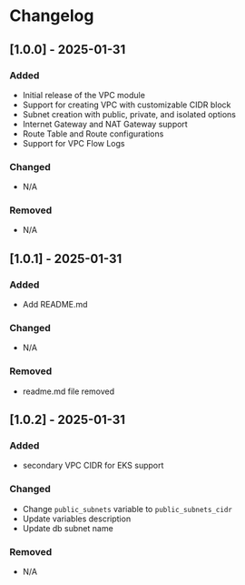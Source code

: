 # Changelog

## [1.0.0] - 2025-01-31

### Added

- Initial release of the VPC module
- Support for creating VPC with customizable CIDR block
- Subnet creation with public, private, and isolated options
- Internet Gateway and NAT Gateway support
- Route Table and Route configurations
- Support for VPC Flow Logs

### Changed

- N/A

### Removed

- N/A

## [1.0.1] - 2025-01-31

### Added

- Add README.md

### Changed

- N/A

### Removed

- readme.md file removed

## [1.0.2] - 2025-01-31

### Added

- secondary VPC CIDR for EKS support

### Changed

- Change `public_subnets` variable to `public_subnets_cidr`
- Update variables description
- Update db subnet name

### Removed

- N/A
